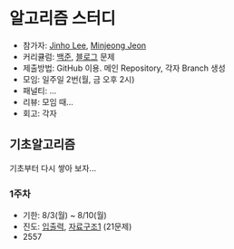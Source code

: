# 알고리즘 스터디

- 참가자: [Jinho Lee](https://github.com/justzino), [Minjeong Jeon](https://github.com/ummjevel)
- 커리큘럼: [백준](https://code.plus/course/41), [블로그](https://plzrun.tistory.com/entry/%EC%95%8C%EA%B3%A0%EB%A6%AC%EC%A6%98-%EB%AC%B8%EC%A0%9C%ED%92%80%EC%9D%B4PS-%EC%8B%9C%EC%9E%91%ED%95%98%EA%B8%B0) 문제
- 제출방법: GitHub 이용. 메인 Repository, 각자 Branch 생성
- 모임: 일주일 2번(월, 금 오후 2시)
- 패널티: ...
- 리뷰: 모임 때... 
- 회고: 각자

## 기초알고리즘
기초부터 다시 쌓아 보자...

### 1주차
- 기한: 8/3(월) ~ 8/10(월) 
- 진도: [입출력](https://plzrun.tistory.com/entry/%EC%95%8C%EA%B3%A0%EB%A6%AC%EC%A6%98-%EB%AC%B8%EC%A0%9C%ED%92%80%EC%9D%B4PS-%EC%8B%9C%EC%9E%91%ED%95%98%EA%B8%B0), [자료구조1](https://code.plus/course/41) (21문제) 
- 2557

 
